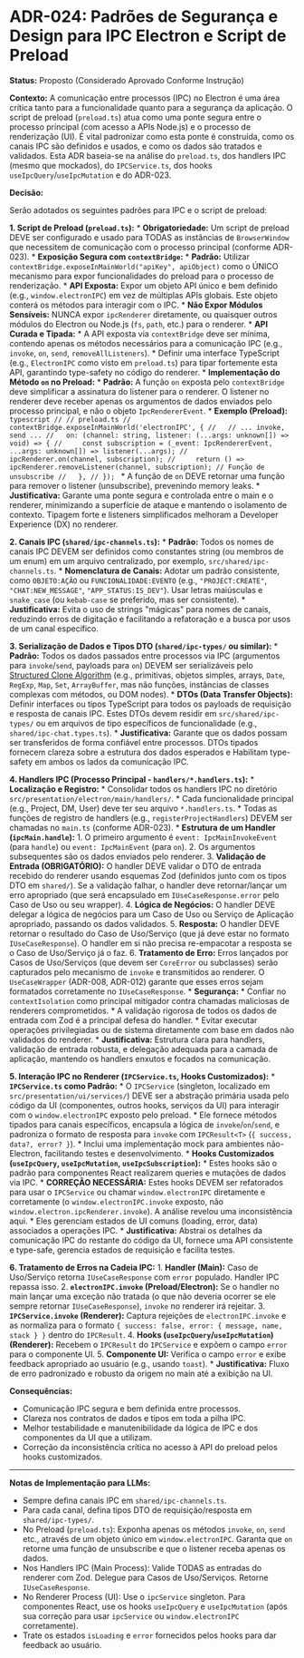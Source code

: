 # ADR-024: Padrões de Segurança e Design para IPC Electron e Script de Preload

**Status:** Proposto (Considerado Aprovado Conforme Instrução)

**Contexto:**
A comunicação entre processos (IPC) no Electron é uma área crítica tanto para a funcionalidade quanto para a segurança da aplicação. O script de preload (`preload.ts`) atua como uma ponte segura entre o processo principal (com acesso a APIs Node.js) e o processo de renderização (UI). É vital padronizar como esta ponte é construída, como os canais IPC são definidos e usados, e como os dados são tratados e validados. Esta ADR baseia-se na análise do `preload.ts`, dos handlers IPC (mesmo que mockados), do `IPCService.ts`, dos hooks `useIpcQuery`/`useIpcMutation` e do ADR-023.

**Decisão:**

Serão adotados os seguintes padrões para IPC e o script de preload:

**1. Script de Preload (`preload.ts`):**
    *   **Obrigatoriedade:** Um script de preload DEVE ser configurado e usado para TODAS as instâncias de `BrowserWindow` que necessitem de comunicação com o processo principal (conforme ADR-023).
    *   **Exposição Segura com `contextBridge`:**
        *   **Padrão:** Utilizar `contextBridge.exposeInMainWorld("apiKey", apiObject)` como o ÚNICO mecanismo para expor funcionalidades do preload para o processo de renderização.
        *   **API Exposta:** Expor um objeto API único e bem definido (e.g., `window.electronIPC`) em vez de múltiplas APIs globais. Este objeto conterá os métodos para interagir com o IPC.
        *   **Não Expor Módulos Sensíveis:** NUNCA expor `ipcRenderer` diretamente, ou quaisquer outros módulos do Electron ou Node.js (`fs`, `path`, etc.) para o renderer.
    *   **API Curada e Tipada:**
        *   A API exposta via `contextBridge` deve ser mínima, contendo apenas os métodos necessários para a comunicação IPC (e.g., `invoke`, `on`, `send`, `removeAllListeners`).
        *   Definir uma interface TypeScript (e.g., `ElectronIPC` como visto em `preload.ts`) para tipar fortemente esta API, garantindo type-safety no código do renderer.
    *   **Implementação do Método `on` no Preload:**
        *   **Padrão:** A função `on` exposta pelo `contextBridge` deve simplificar a assinatura do listener para o renderer. O listener no renderer deve receber apenas os argumentos de dados enviados pelo processo principal, e não o objeto `IpcRendererEvent`.
        *   **Exemplo (Preload):**
            ```typescript
            // // preload.ts
            // contextBridge.exposeInMainWorld('electronIPC', {
            //   // ... invoke, send ...
            //   on: (channel: string, listener: (...args: unknown[]) => void) => {
            //     const subscription = (_event: IpcRendererEvent, ...args: unknown[]) => listener(...args);
            //     ipcRenderer.on(channel, subscription);
            //     return () => ipcRenderer.removeListener(channel, subscription); // Função de unsubscribe
            //   },
            // });
            ```
        *   A função de `on` DEVE retornar uma função para remover o listener (unsubscribe), prevenindo memory leaks.
    *   **Justificativa:** Garante uma ponte segura e controlada entre o main e o renderer, minimizando a superfície de ataque e mantendo o isolamento de contexto. Tipagem forte e listeners simplificados melhoram a Developer Experience (DX) no renderer.

**2. Canais IPC (`shared/ipc-channels.ts`):**
    *   **Padrão:** Todos os nomes de canais IPC DEVEM ser definidos como constantes string (ou membros de um enum) em um arquivo centralizado, por exemplo, `src/shared/ipc-channels.ts`.
    *   **Nomenclatura de Canais:** Adotar um padrão consistente, como `OBJETO:AÇÃO` ou `FUNCIONALIDADE:EVENTO` (e.g., `"PROJECT:CREATE"`, `"CHAT:NEW_MESSAGE"`, `"APP_STATUS:IS_DEV"`). Usar letras maiúsculas e `snake_case` (ou `kebab-case` se preferido, mas ser consistente).
    *   **Justificativa:** Evita o uso de strings "mágicas" para nomes de canais, reduzindo erros de digitação e facilitando a refatoração e a busca por usos de um canal específico.

**3. Serialização de Dados e Tipos DTO (`shared/ipc-types/` ou similar):**
    *   **Padrão:** Todos os dados passados entre processos via IPC (argumentos para `invoke`/`send`, payloads para `on`) DEVEM ser serializáveis pelo [Structured Clone Algorithm](https://developer.mozilla.org/en-US/docs/Web/API/Web_Workers_API/Structured_clone_algorithm) (e.g., primitivas, objetos simples, arrays, `Date`, `RegExp`, `Map`, `Set`, `ArrayBuffer`, mas não funções, instâncias de classes complexas com métodos, ou DOM nodes).
    *   **DTOs (Data Transfer Objects):** Definir interfaces ou tipos TypeScript para todos os payloads de requisição e resposta de canais IPC. Estes DTOs devem residir em `src/shared/ipc-types/` ou em arquivos de tipo específicos de funcionalidade (e.g., `shared/ipc-chat.types.ts`).
    *   **Justificativa:** Garante que os dados possam ser transferidos de forma confiável entre processos. DTOs tipados fornecem clareza sobre a estrutura dos dados esperados e Habilitam type-safety em ambos os lados da comunicação IPC.

**4. Handlers IPC (Processo Principal - `handlers/*.handlers.ts`):**
    *   **Localização e Registro:**
        *   Consolidar todos os handlers IPC no diretório `src/presentation/electron/main/handlers/`.
        *   Cada funcionalidade principal (e.g., Project, DM, User) deve ter seu arquivo `*.handlers.ts`.
        *   Todas as funções de registro de handlers (e.g., `registerProjectHandlers`) DEVEM ser chamadas no `main.ts` (conforme ADR-023).
    *   **Estrutura de um Handler (`ipcMain.handle`):**
        1.  O primeiro argumento é `event: IpcMainInvokeEvent` (para `handle`) ou `event: IpcMainEvent` (para `on`).
        2.  Os argumentos subsequentes são os dados enviados pelo renderer.
        3.  **Validação de Entrada (OBRIGATÓRIO):** O handler DEVE validar o DTO de entrada recebido do renderer usando esquemas Zod (definidos junto com os tipos DTO em `shared/`). Se a validação falhar, o handler deve retornar/lançar um erro apropriado (que será encapsulado em `IUseCaseResponse.error` pelo Caso de Uso ou seu wrapper).
        4.  **Lógica de Negócios:** O handler DEVE delegar a lógica de negócios para um Caso de Uso ou Serviço de Aplicação apropriado, passando os dados validados.
        5.  **Resposta:** O handler DEVE retornar o resultado do Caso de Uso/Serviço (que já deve estar no formato `IUseCaseResponse`). O handler em si não precisa re-empacotar a resposta se o Caso de Uso/Serviço já o faz.
        6.  **Tratamento de Erro:** Erros lançados por Casos de Uso/Serviços (que devem ser `CoreError` ou subclasses) serão capturados pelo mecanismo de `invoke` e transmitidos ao renderer. O `UseCaseWrapper` (ADR-008, ADR-012) garante que esses erros sejam formatados corretamente no `IUseCaseResponse`.
    *   **Segurança:**
        *   Confiar no `contextIsolation` como principal mitigador contra chamadas maliciosas de renderers comprometidos.
        *   A validação rigorosa de todos os dados de entrada com Zod é a principal defesa do handler.
        *   Evitar executar operações privilegiadas ou de sistema diretamente com base em dados não validados do renderer.
    *   **Justificativa:** Estrutura clara para handlers, validação de entrada robusta, e delegação adequada para a camada de aplicação, mantendo os handlers enxutos e focados na comunicação.

**5. Interação IPC no Renderer (`IPCService.ts`, Hooks Customizados):**
    *   **`IPCService.ts` como Padrão:**
        *   O `IPCService` (singleton, localizado em `src/presentation/ui/services/`) DEVE ser a abstração primária usada pelo código da UI (componentes, outros hooks, serviços da UI) para interagir com o `window.electronIPC` exposto pelo preload.
        *   Ele fornece métodos tipados para canais específicos, encapsula a lógica de `invoke`/`on`/`send`, e padroniza o formato de resposta para `invoke` com `IPCResult<T>` (`{ success, data?, error? }`).
        *   Inclui uma implementação mock para ambientes não-Electron, facilitando testes e desenvolvimento.
    *   **Hooks Customizados (`useIpcQuery`, `useIpcMutation`, `useIpcSubscription`):**
        *   Estes hooks são o padrão para componentes React realizarem queries e mutações de dados via IPC.
        *   **CORREÇÃO NECESSÁRIA:** Estes hooks DEVEM ser refatorados para usar o `IPCService` ou chamar `window.electronIPC` diretamente e corretamente (o `window.electronIPC.invoke` exposto, não `window.electron.ipcRenderer.invoke`). A análise revelou uma inconsistência aqui.
        *   Eles gerenciam estados de UI comuns (loading, error, data) associados a operações IPC.
    *   **Justificativa:** Abstrai os detalhes da comunicação IPC do restante do código da UI, fornece uma API consistente e type-safe, gerencia estados de requisição e facilita testes.

**6. Tratamento de Erros na Cadeia IPC:**
    1.  **Handler (Main):** Caso de Uso/Serviço retorna `IUseCaseResponse` com `error` populado. Handler IPC repassa isso.
    2.  **`electronIPC.invoke` (Preload/Electron):** Se o handler no main lançar uma exceção não tratada (o que não deveria ocorrer se ele sempre retornar `IUseCaseResponse`), `invoke` no renderer irá rejeitar.
    3.  **`IPCService.invoke` (Renderer):** Captura rejeições de `electronIPC.invoke` e as normaliza para o formato `{ success: false, error: { message, name, stack } }` dentro do `IPCResult`.
    4.  **Hooks (`useIpcQuery`/`useIpcMutation`) (Renderer):** Recebem o `IPCResult` do `IPCService` e expõem o campo `error` para o componente UI.
    5.  **Componente UI:** Verifica o campo `error` e exibe feedback apropriado ao usuário (e.g., usando `toast`).
    *   **Justificativa:** Fluxo de erro padronizado e robusto da origem no main até a exibição na UI.

**Consequências:**
*   Comunicação IPC segura e bem definida entre processos.
*   Clareza nos contratos de dados e tipos em toda a pilha IPC.
*   Melhor testabilidade e manutenibilidade da lógica de IPC e dos componentes da UI que a utilizam.
*   Correção da inconsistência crítica no acesso à API do preload pelos hooks customizados.

---
**Notas de Implementação para LLMs:**
*   Sempre defina canais IPC em `shared/ipc-channels.ts`.
*   Para cada canal, defina tipos DTO de requisição/resposta em `shared/ipc-types/`.
*   No Preload (`preload.ts`): Exponha apenas os métodos `invoke`, `on`, `send` etc., através de um objeto único em `window.electronIPC`. Garanta que `on` retorne uma função de unsubscribe e que o listener receba apenas os dados.
*   Nos Handlers IPC (Main Process): Valide TODAS as entradas do renderer com Zod. Delegue para Casos de Uso/Serviços. Retorne `IUseCaseResponse`.
*   No Renderer Process (UI): Use o `ipcService` singleton. Para componentes React, use os hooks `useIpcQuery` e `useIpcMutation` (após sua correção para usar `ipcService` ou `window.electronIPC` corretamente).
*   Trate os estados `isLoading` e `error` fornecidos pelos hooks para dar feedback ao usuário.
